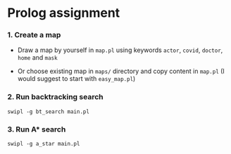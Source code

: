 Prolog assignment
===

### 1. Create a map
    
+ Draw a map by yourself in `map.pl` using keywords `actor`, `covid`, `doctor`, `home` and `mask`
    
+ Or choose existing map in `maps/` directory and copy content in `map.pl` (I would suggest to start with `easy_map.pl`)


### 2. Run backtracking search

```console
swipl -g bt_search main.pl
```

### 3. Run A* search

```console
swipl -g a_star main.pl
```
